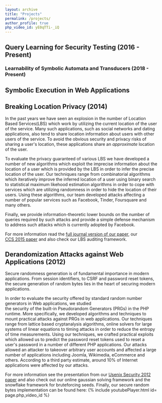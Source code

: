 ```yaml
---
layout: archive
title: "Projects"
permalink: /projects/
author_profile: true
php_video_id: yE0qTTi-_iQ
---
```





## Query Learning for Security Testing (2016 - Present)

### Learnability of Symbolic Automata and Transducers (2018 - Present)


## Symbolic Execution in Web Applications


## Breaking Location Privacy (2014)
In the past years we have seen an explosion in the number of 
Location Based Services(LBS) which work by utilizing the current location
of the user of the service. Many such applications, such as social networks and dating applications,
also tend to share location information about users with other users of the service. 
To avoid the obvious security and privacy risks of sharing a user's location, these applications
share an *approximate* location of the user. 


To evaluate the privacy guaranteed of various LBS we have developed a number of new
algorithms which exploit the imprecise information about the location of a user
which is provided by the LBS in order to infer the precise location of the user.
Our techniques range from combinatorial algorithms which iteratively improve the
inferred location of a user using binary search to statistical maximum likehood
estimation algorithms in order to cope with services which are utilizing randomness 
in order to hide the location of their users.
Using these algorithms, our team developed attacks
affecting a number of popular services such as Facebook, Tinder, Foursquare and
many others.

Finally, we provide information-theoretic lower bounds 
on the number of queries required by such attacks and provide a simple defense mechanism to
address such attacks which is currently adopted by Facebook.

For more information read the [full journal version of our paper](/files/tops2017.pdf), our  
[CCS 2015 paper](/files/ccs2015.pdf) and also check our LBS auditing framework.


## Derandomization Attacks against Web Applications (2012)
Secure randomness generation is of fundamental importance in modern applications. From session identifiers, to CSRF 
and password reset tokens, the secure generation of random bytes lies in the heart of securing modern applications.

In order to evaluate the security offered by standard random number generators in Web applications, we studied  
the security of the built-in Pseudorandom Generators (PRGs) in the PHP runtime.
More specifically, we developed algorithms and techniques to mount practical
attacks against PRGs in web applications.  Our techniques
range from lattice based cryptanalysis algorithms, online solvers for large systems of linear
equations to timing attacks in order to reduce the entropy of time measurements.
Using our techniques, we crafted practical exploits which allowed us to predict
the password reset tokens used to reset a user's password in a number of
different PHP applications.  Our attacks allowed an attacker to takeover arbitrary
user accounts and affected a large number of applications including Joomla,
Wikimedia, eCommerce and others. According to a third party estimate, around 10%
of Internet applications were affected by our attacks.

For more information see the presentation from our [Usenix Security 2012 paper](/files/usenix12.pdf) and also check out our online gaussian solving framework and the snowflake framework for bruteforcing seeds. Finally, our secure random bytes implementation can be found here: 
{% include youtubePlayer.html id= page.php_video_id %}
